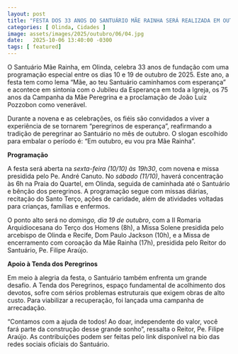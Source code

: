 ```yaml
---
layout: post
title: "FESTA DOS 33 ANOS DO SANTUÁRIO MÃE RAINHA SERÁ REALIZADA EM OUTUBRO, EM OLINDA"
categories: [ Olinda, Cidades ]
image: assets/images/2025/outubro/06/04.jpg
date:   2025-10-06 13:40:00 -0300
tags: [ featured]
---
```

O Santuário Mãe Rainha, em Olinda, celebra 33 anos de fundação com uma programação especial entre os dias 10 e 19 de outubro de 2025. Este ano, a festa tem como lema “Mãe, ao teu Santuário caminhamos com esperança” e acontece em sintonia com o Jubileu da Esperança em toda a Igreja, os 75 anos da Campanha da Mãe Peregrina e a proclamação de João Luiz Pozzobon como venerável.

Durante a novena e as celebrações, os fiéis são convidados a viver a experiência de se tornarem “peregrinos de esperança”, reafirmando a tradição de peregrinar ao Santuário no mês de outubro. O slogan escolhido para embalar o período é: “Em outubro, eu vou pra Mãe Rainha”.

**Programação**

A festa será aberta na *sexta-feira (10/10) às 19h30*, com novena e missa presidida pelo Pe. André Canuto. No *sábado (11/10)*, haverá concentração às 6h na Praia do Quartel, em Olinda, seguida de caminhada até o Santuário e bênção dos peregrinos. A programação segue com missas diárias, recitação do Santo Terço, ações de caridade, além de atividades voltadas para crianças, famílias e enfermos.

O ponto alto será no *domingo, dia 19 de outubro*, com a II Romaria Arquidiocesana do Terço dos Homens (8h), a Missa Solene presidida pelo arcebispo de Olinda e Recife, Dom Paulo Jackson (10h), e a Missa de encerramento com coroação da Mãe Rainha (17h), presidida pelo Reitor do Santuário, Pe. Filipe Araújo.

**Apoio à Tenda dos Peregrinos**

Em meio à alegria da festa, o Santuário também enfrenta um grande desafio. A Tenda dos Peregrinos, espaço fundamental de acolhimento dos devotos, sofre com sérios problemas estruturais que exigem obras de alto custo. Para viabilizar a recuperação, foi lançada uma campanha de arrecadação.

“Contamos com a ajuda de todos! Ao doar, independente do valor, você fará parte da construção desse grande sonho”, ressalta o Reitor, Pe. Filipe Araújo. As contribuições podem ser feitas pelo link disponível na bio das redes sociais oficiais do Santuário.